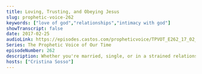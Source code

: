 ```yaml
---
title: Loving, Trusting, and Obeying Jesus
slug: prophetic-voice-262
keywords: ["love of god","relationships","intimacy with god"]
showTranscript: false
date: 2017-02-25
audioLink: https://episodes.castos.com/propheticvoice/TPVOT_E262_17_02_25-26_Loving_Trusting_and_Obeying_Jesus.mp3
Series: The Prophetic Voice of Our Time
episodeNumber: 262
description: Whether you're married, single, or in a strained relationship, making Jesus our first love is vital and will yield supernatural results.
hosts: ["Cristina Sosso"]
---
```

